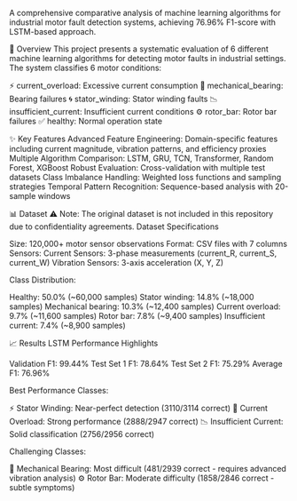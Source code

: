 A comprehensive comparative analysis of machine learning algorithms for industrial motor fault detection systems, achieving 76.96% F1-score with LSTM-based approach.

🎯 Overview
This project presents a systematic evaluation of 6 different machine learning algorithms for detecting motor faults in industrial settings. The system classifies 6 motor conditions:

⚡ current_overload: Excessive current consumption
🔧 mechanical_bearing: Bearing failures
🌀 stator_winding: Stator winding faults
📉 insufficient_current: Insufficient current conditions
⚙️ rotor_bar: Rotor bar failures
✅ healthy: Normal operation state

✨ Key Features
Advanced Feature Engineering: Domain-specific features including current magnitude, vibration patterns, and efficiency proxies
Multiple Algorithm Comparison: LSTM, GRU, TCN, Transformer, Random Forest, XGBoost
Robust Evaluation: Cross-validation with multiple test datasets
Class Imbalance Handling: Weighted loss functions and sampling strategies
Temporal Pattern Recognition: Sequence-based analysis with 20-sample windows

📊 Dataset
⚠️ Note: The original dataset is not included in this repository due to confidentiality agreements.
Dataset Specifications

Size: 120,000+ motor sensor observations
Format: CSV files with 7 columns
Sensors:
Current Sensors: 3-phase measurements (current_R, current_S, current_W)
Vibration Sensors: 3-axis acceleration (X, Y, Z)


Class Distribution:

Healthy: 50.0% (~60,000 samples)
Stator winding: 14.8% (~18,000 samples)
Mechanical bearing: 10.3% (~12,400 samples)
Current overload: 9.7% (~11,600 samples)
Rotor bar: 7.8% (~9,400 samples)
Insufficient current: 7.4% (~8,900 samples)


📈 Results
LSTM Performance Highlights

Validation F1: 99.44%
Test Set 1 F1: 78.64%
Test Set 2 F1: 75.29%
Average F1: 76.96%

Best Performance Classes:

⚡ Stator Winding: Near-perfect detection (3110/3114 correct)
🔋 Current Overload: Strong performance (2888/2947 correct)
📉 Insufficient Current: Solid classification (2756/2956 correct)

Challenging Classes:

🔧 Mechanical Bearing: Most difficult (481/2939 correct - requires advanced vibration analysis)
⚙️ Rotor Bar: Moderate difficulty (1858/2846 correct - subtle symptoms)
